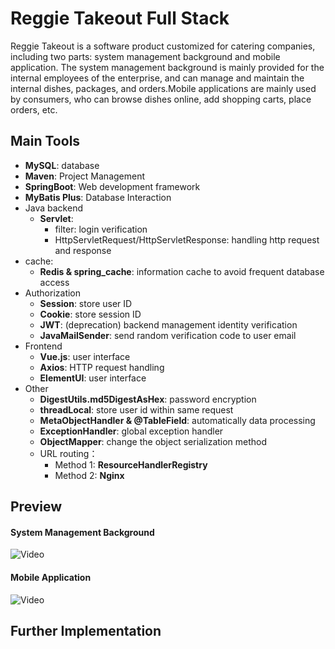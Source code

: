 # Reggie Takeout Full Stack
Reggie Takeout is a software product customized for catering companies, including two parts: system management 
background and mobile application. The system management background is mainly provided for the internal employees 
of the enterprise, and can manage and maintain the internal dishes, packages, and orders.Mobile applications are mainly used by consumers, 
who can browse dishes online, add shopping carts, place orders, etc.

## Main Tools
* **MySQL**: database   
* **Maven**: Project Management   
* **SpringBoot**: Web development framework   
* **MyBatis Plus**: Database Interaction   
* Java backend   
  * **Servlet**: 
    * filter: login verification
    * HttpServletRequest/HttpServletResponse: handling http request and response
* cache:
  * **Redis & spring_cache**: information cache to avoid frequent database access
* Authorization
  * **Session**: store user ID
  * **Cookie**: store session ID
  * **JWT**: (deprecation) backend management identity verification
  * **JavaMailSender**: send random verification code to user email
* Frontend
  * **Vue.js**: user interface
  * **Axios**: HTTP request handling
  * **ElementUI**: user interface
* Other
  * **DigestUtils.md5DigestAsHex**: password encryption
  * **threadLocal**: store user id within same request
  * **MetaObjectHandler & @TableField**:  automatically data processing
  * **ExceptionHandler**:  global exception handler
  * **ObjectMapper**: change the object serialization method
  * URL routing：
    * Method 1: **ResourceHandlerRegistry**
    * Method 2: **Nginx**


## Preview
#### System Management Background
![Video](https://github.com/YuxinWang0279/reggie_take_out/assets/110021928/423340f0-68ad-4c56-a46a-14bb32c8b2d9)

#### Mobile Application
![Video](https://github.com/YuxinWang0279/reggie_take_out/assets/110021928/679c9b47-446d-4532-8932-5ee54ee214b1)


## Further Implementation
